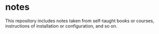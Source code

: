 # notes
This repository includes notes taken from self-taught books or courses, instructions of installation or configuration, and so on.
